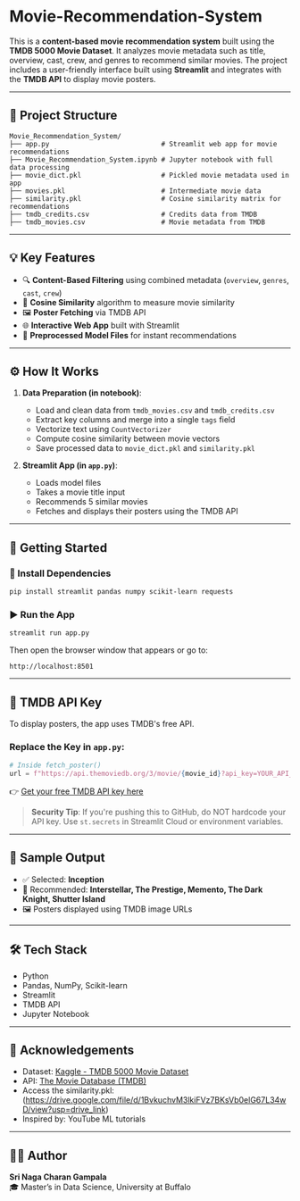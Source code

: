 # Movie-Recommendation-System
This is a **content-based movie recommendation system** built using the **TMDB 5000 Movie Dataset**. It analyzes movie metadata such as title, overview, cast, crew, and genres to recommend similar movies. The project includes a user-friendly interface built using **Streamlit** and integrates with the **TMDB API** to display movie posters.

---

## 📁 Project Structure

```
Movie_Recommendation_System/
├── app.py                            # Streamlit web app for movie recommendations
├── Movie_Recommendation_System.ipynb # Jupyter notebook with full data processing
├── movie_dict.pkl                    # Pickled movie metadata used in app
├── movies.pkl                        # Intermediate movie data
├── similarity.pkl                    # Cosine similarity matrix for recommendations
├── tmdb_credits.csv                  # Credits data from TMDB
├── tmdb_movies.csv                   # Movie metadata from TMDB
```

---

## 💡 Key Features

- 🔍 **Content-Based Filtering** using combined metadata (`overview`, `genres`, `cast`, `crew`)
- 🎯 **Cosine Similarity** algorithm to measure movie similarity
- 🖼️ **Poster Fetching** via TMDB API
- 🌐 **Interactive Web App** built with Streamlit
- 💾 **Preprocessed Model Files** for instant recommendations

---

## ⚙️ How It Works

1. **Data Preparation (in notebook)**:
   - Load and clean data from `tmdb_movies.csv` and `tmdb_credits.csv`
   - Extract key columns and merge into a single `tags` field
   - Vectorize text using `CountVectorizer`
   - Compute cosine similarity between movie vectors
   - Save processed data to `movie_dict.pkl` and `similarity.pkl`

2. **Streamlit App (in `app.py`)**:
   - Loads model files
   - Takes a movie title input
   - Recommends 5 similar movies
   - Fetches and displays their posters using the TMDB API

---

## 🚀 Getting Started

### 🧩 Install Dependencies

```bash
pip install streamlit pandas numpy scikit-learn requests
```

### ▶️ Run the App

```bash
streamlit run app.py
```

Then open the browser window that appears or go to:
```
http://localhost:8501
```

---

## 🔐 TMDB API Key

To display posters, the app uses TMDB's free API.

### Replace the Key in `app.py`:

```python
# Inside fetch_poster()
url = f"https://api.themoviedb.org/3/movie/{movie_id}?api_key=YOUR_API_KEY&language=en-US"
```

👉 [Get your free TMDB API key here](https://www.themoviedb.org/settings/api)

> **Security Tip**: If you're pushing this to GitHub, do NOT hardcode your API key. Use `st.secrets` in Streamlit Cloud or environment variables.

---

## 🌟 Sample Output

- ✅ Selected: **Inception**
- 🔁 Recommended: **Interstellar, The Prestige, Memento, The Dark Knight, Shutter Island**
- 🖼️ Posters displayed using TMDB image URLs

---

## 🛠 Tech Stack

- Python
- Pandas, NumPy, Scikit-learn
- Streamlit
- TMDB API
- Jupyter Notebook

---

## 📎 Acknowledgements

- Dataset: [Kaggle - TMDB 5000 Movie Dataset](https://www.kaggle.com/datasets/tmdb/tmdb-movie-metadata)
- API: [The Movie Database (TMDB)](https://www.themoviedb.org/)
- Access the similarity.pkl: (https://drive.google.com/file/d/1BvkuchvM3lkiFVz7BKsVb0elG67L34wD/view?usp=drive_link)
- Inspired by: YouTube ML tutorials
---

## 👨‍💻 Author

**Sri Naga Charan Gampala**  
🎓 Master’s in Data Science, University at Buffalo  
